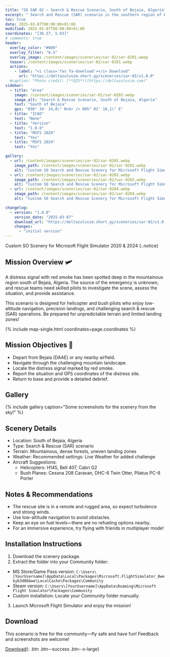 ```yaml
---
title: "SO SAR 02 – Search & Rescue Scenario, South of Bejaia, Algeria"
excerpt: " Search and Rescue (SAR) scenario in the southern region of Bejaia! Test your aerial reconnaissance and navigation skills as you locate a distress signal, report the situation, and navigate through challenging terrain."
toc: true
date: 2025-03-07T00:00:00+01:00
modified: 2025-03-07T00:00:00+01:00
coordinates: "[36.57, 5.03]"
# comments: true
header:
  overlay_color: "#000"
  overlay_filter: "0.5"
  overlay_image: /content/images/sceneries/sar-02/sar-0201.webp
  teaser: /content/images/sceneries/sar-02/sar-0201.webp
  actions:
    - label: "<i class='fas fa-download'></i> Download"
      url: "https://deltazulusim.short.gy/sceneries/sar-02/v1.0.0"
  #caption: "Photo credit: [**DZS**](https://deltazulusim.com)"
sidebar:
  - title: "Area"
    image: /content/images/sceneries/sar-02/sar-0203.webp
    image_alt: "Search & Rescue Scenario, South of Bejaia, Algeria"
    text: "South of Bejaia"
    gps: "036° 34' 14,8\" N<br /> 005° 02' 10,1\" E"
  - title: "ICAO"
    text: "None"
  - title: "Version"
    text: "1.0.0"
  - title: "MSFS 2020"
    text: "Yes"
  - title: "MSFS 2024"
    text: "Yes"

gallery:
  - url: /content/images/sceneries/sar-02/sar-0202.webp
    image_path: /content/images/sceneries/sar-02/sar-0202.webp
    alt: "Custom SO Search and Rescue Scenery for Microsoft Flight Simulator 2020 & 2024"
  - url: /content/images/sceneries/sar-02/sar-0203.webp
    image_path: /content/images/sceneries/sar-02/sar-0203.webp
    alt: "Custom SO Search and Rescue Scenery for Microsoft Flight Simulator 2020 & 2024"
  - url: /content/images/sceneries/sar-02/sar-0204.webp
    image_path: /content/images/sceneries/sar-02/sar-0204.webp
    alt: "Custom SO Search and Rescue Scenery for Microsoft Flight Simulator 2020 & 2024"

changelog:
  - version: "1.0.0"
    version_date: "2025-03-07"
    download_url: "https://deltazulusim.short.gy/sceneries/sar-02/v1.0.0"
    changes:
      - "initial version"
---
```


Custom SO Scenery for Microsoft Flight Simulator 2020 & 2024
{:.notice}

## Mission Overview 🛩️ 

A distress signal with red smoke has been spotted deep in the mountainous region south of Bejaia, Algeria. The source of the emergency is unknown, and rescue teams need skilled pilots to investigate the scene, assess the situation, and provide assistance.

This scenario is designed for helicopter and bush pilots who enjoy low-altitude navigation, precision landings, and challenging search & rescue (SAR) operations. Be prepared for unpredictable terrain and limited landing zones!

{% include map-single.html coordinates=page.coordinates %}

## Mission Objectives 🚁

- Depart from Bejaia (DAAE) or any nearby airfield.
- Navigate through the challenging mountain landscape.
- Locate the distress signal marked by red smoke.
- Report the situation and GPS coordinates of the distress site.
- Return to base and provide a detailed debrief.

## Gallery 
{% include gallery caption="Some screenshots for the scenery from the sky!" %}

## Scenery Details
- Location: South of Bejaia, Algeria
- Type: Search & Rescue (SAR) scenario
- Terrain: Mountainous, dense forests, uneven landing zones
- Weather: Recommended settings: Live Weather for added challenge
- Aircraft Suggestions:
  - Helicopters: H145, Bell 407, Cabri G2
  - Bush Planes: Cessna 208 Caravan, DHC-6 Twin Otter, Pilatus PC-6 Porter

## Notes & Recommendations
- The rescue site is in a remote and rugged area, so expect turbulence and strong winds.
- Use low-altitude navigation to avoid obstacles.
- Keep an eye on fuel levels—there are no refueling options nearby.
- For an immersive experience, try flying with friends in multiplayer mode!

## Installation Instructions
1. Download the scenery package.
2. Extract the folder into your Community folder:
  - MS Store/Game Pass version: `C:\Users\[YourUsername]\AppData\Local\Packages\Microsoft.FlightSimulator_8wekyb3d8bbwe\LocalCache\Packages\Community`
  - Steam version: `C:\Users\[YourUsername]\AppData\Roaming\Microsoft Flight Simulator\Packages\Community`
  - Custom installation: Locate your Community folder manually.
3. Launch Microsoft Flight Simulator and enjoy the mission!

## Download
This scenario is free for the community—fly safe and have fun! Feedback and screenshots are welcome!

[<i class='fas fa-download'></i> Download](https://deltazulusim.short.gy/sceneries/sar-02/v1.0.0){: .btn .btn--success .btn--x-large}

